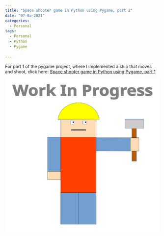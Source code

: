 ```yaml
---
title: "Space shooter game in Python using Pygame, part 2"
date: "07-0a-2021"
categories:
  - Personal
tags:
  - Personal
  - Python
  - Pygame

---
```

For part 1 of the pygame project, where I implemented a ship that moves and shoot, click here: <a href="https://khkhiu.github.io/personal/personal-python-pygame/">Space shooter game in Python using Pygame, part 1</a>  


![WIP](/assets/images/common/WIP.png)